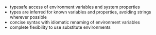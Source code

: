 - typesafe access of environment variables and system properties
- types are inferred for known variables and properties, avoiding strings wherever possible
- concise syntax with idiomatic renaming of environment variables
- complete flexibility to use substitute environments
